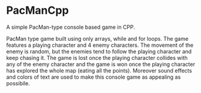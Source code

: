 # PacManCpp
A simple PacMan-type console based game in CPP.

PacMan type game built using only arrays, while and for loops. The game features a playing character and 4 enemy characters. The movement of the enemy is random, but the enemies tend to follow the playing character and keep chasing it. The game is lost once the playing character collides with any of the enemy character and the game is won once the playing character has explored the whole map (eating all the points). Moreover sound effects and colors of text are used to make this console game as appealing as possibile.
